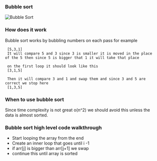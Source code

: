### Bubble sort

![Bubble Sort](https://www.programmingsimplified.com/images/c/bubble-sort.gif)

### How does it work

Bubble sort works by bubbling numbers on each pass for example

```
 [5,3,1]
 It will compare 5 and 3 since 3 is smaller it is moved in the place of the 5 then since 5 is bigger that 1 it will take that place

 on the first loop it should look like this
 [3,1,5]

 Then it will compare 3 and 1 and swap them and since 3 and 5 are correct we stop here
 [1,3,5]
```

### When to use bubble sort

Since time complexity is not great o(n^2) we should avoid this unless the data is almost sorted.

### Bubble sort high level code walkthrough

- Start looping the array from the end
- Create an inner loop that goes until i -1
- if arr[j] is bigger than arr[j+1] we swap
- continue this until array is sorted
